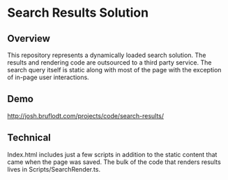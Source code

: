 # Search Results Solution

## Overview

This repository represents a dynamically loaded search solution. The results and rendering code are outsourced to a third party service. The search query itself is static along with most of the page with the exception of in-page user interactions.

## Demo

http://josh.bruflodt.com/projects/code/search-results/

## Technical

Index.html includes just a few scripts in addition to the static content that came when the page was saved. The bulk of the code that renders results lives in Scripts/SearchRender.ts.